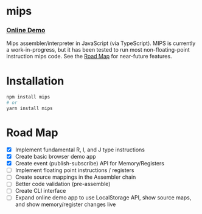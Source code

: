 # mips

### [Online Demo](http://nickpisacane.github.io/mips)

Mips assembler/interpreter in JavaScript (via TypeScript). MIPS is currently a
work-in-progress, but it has been tested to run most non-floating-point instruction
mips code. See the [Road Map](#road-map) for near-future features.

# Installation

```sh
npm install mips
# or
yarn install mips
```

# Road Map

- [x] Implement fundamental R, I, and J type instructions
- [x] Create basic browser demo app
- [x] Create event (publish-subscribe) API for Memory/Registers
- [ ] Implement floating point instructions / registers
- [ ] Create source mappings in the Assembler chain
- [ ] Better code validation (pre-assemble)
- [ ] Create CLI interface
- [ ] Expand online demo app to use LocalStorage API, show source maps, and show memory/register changes live
